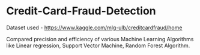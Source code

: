 # Credit-Card-Fraud-Detection
Dataset used - https://www.kaggle.com/mlg-ulb/creditcardfraud/home

Compared precision and efficiency of various Machine Learning Algorithms like Linear regression, Support Vector Machine, Random Forest Algorithm.
